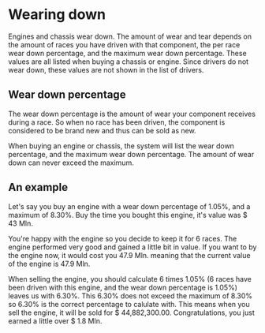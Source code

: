 # Wearing down
Engines and chassis wear down. The amount of wear and tear depends on the amount of races you have driven with that component, the per race wear down percentage, and the maximum wear down percentage. These values are all listed when buying a chassis or engine. Since drivers do not wear down, these values are not shown in the list of drivers.

## Wear down percentage
The wear down percentage is the amount of wear your component receives during a race. So when no race has been driven, the component is considered to be brand new and thus can be sold as new.

When buying an engine or chassis, the system will list the wear down percentage, and the maximum wear down percentage. The amount of wear down can never exceed the maximum. 

## An example
Let's say you buy an engine with a wear down percentage of 1.05%, and a maximum of 8.30%. Buy the time you bought this engine, it's value was $ 43 Mln.

You're happy with the engine so you decide to keep it for 6 races. The engine performed very good and gained a little bit in value. If you want to by the engine now, it would cost you 47.9 Mln. meaning that the current value of the engine is 47.9 Mln.

When selling the engine, you should calculate 6 times 1.05% (6 races have been driven with this engine, and the wear down percentage is 1.05%) leaves us with 6.30%. This 6.30% does not exceed the maximum of 8.30% so 6.30% is the correct percentage to calulate with. This means when you sell the engine, it will be sold for $ 44,882,300.00. Congratulations, you just earned a little over $ 1.8 Mln.
